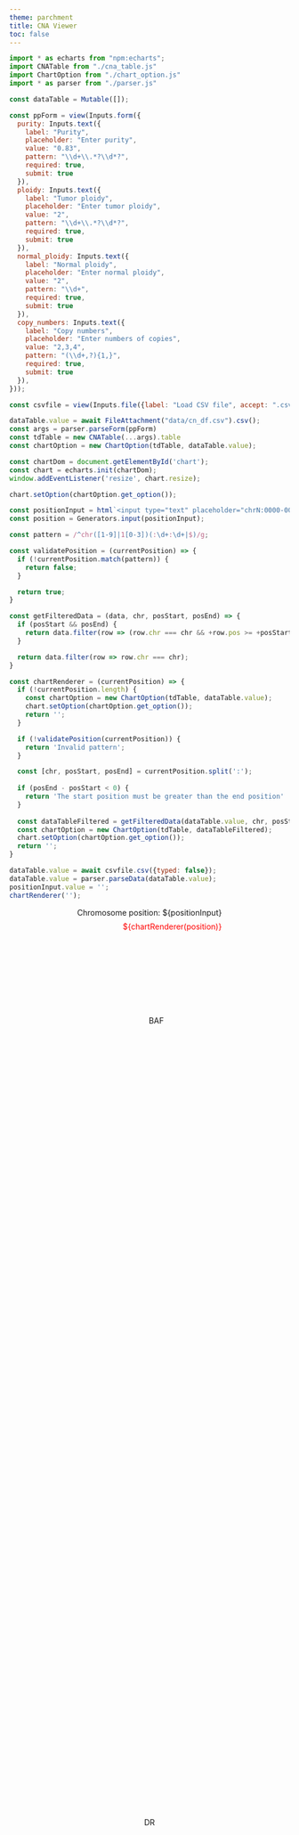 ```yaml
---
theme: parchment
title: CNA Viewer
toc: false
---
```


<style>
* {
  margin: 0;
  padding: 0;
}

#chart {
  position: relative;
  height: 80vh;
  overflow: hidden;
}

.chart-section {
  position: relative;
}

.baf-title {
  position: absolute;
  left: 50%;
  top: 5%;
  transform: translate(-5%, -50%);
}

.dr-title {
  position: absolute;
  left: 50%;
  top: 50%;
  transform: translate(-50%, -50%);
}

.chr-input {
  display: grid;
  gap: 0.5rem;
  justify-content: center;
  align-items: center;
}

.error-msg {
  color: red;
  justify-self: end;
}
</style>

```js
import * as echarts from "npm:echarts";
import CNATable from "./cna_table.js"
import ChartOption from "./chart_option.js"
import * as parser from "./parser.js"

const dataTable = Mutable([]);

const ppForm = view(Inputs.form({
  purity: Inputs.text({
    label: "Purity",
    placeholder: "Enter purity",
    value: "0.83",
    pattern: "\\d+\\.*?\\d*?",
    required: true,
    submit: true
  }),
  ploidy: Inputs.text({
    label: "Tumor ploidy",
    placeholder: "Enter tumor ploidy",
    value: "2",
    pattern: "\\d+\\.*?\\d*?",
    required: true,
    submit: true
  }),
  normal_ploidy: Inputs.text({
    label: "Normal ploidy",
    placeholder: "Enter normal ploidy",
    value: "2",
    pattern: "\\d+",
    required: true,
    submit: true
  }),
  copy_numbers: Inputs.text({
    label: "Copy numbers",
    placeholder: "Enter numbers of copies",
    value: "2,3,4",
    pattern: "(\\d+,?){1,}",
    required: true,
    submit: true
  }),
}));

const csvfile = view(Inputs.file({label: "Load CSV file", accept: ".csv, .txt", required: true}));
```

```js
dataTable.value = await FileAttachment("data/cn_df.csv").csv();
const args = parser.parseForm(ppForm)
const tdTable = new CNATable(...args).table
const chartOption = new ChartOption(tdTable, dataTable.value);

const chartDom = document.getElementById('chart');
const chart = echarts.init(chartDom);
window.addEventListener('resize', chart.resize);

chart.setOption(chartOption.get_option());
```

```js
const positionInput = html`<input type="text" placeholder="chrN:0000-0000">`;
const position = Generators.input(positionInput);

const pattern = /^chr([1-9]|1[0-3])(:\d+:\d+|$)/g;

const validatePosition = (currentPosition) => {
  if (!currentPosition.match(pattern)) {
    return false;
  }

  return true;
}

const getFilteredData = (data, chr, posStart, posEnd) => {
  if (posStart && posEnd) {
    return data.filter(row => (row.chr === chr && +row.pos >= +posStart && +row.pos <= +posEnd));
  }

  return data.filter(row => row.chr === chr);
}

const chartRenderer = (currentPosition) => {
  if (!currentPosition.length) {
    const chartOption = new ChartOption(tdTable, dataTable.value);
    chart.setOption(chartOption.get_option());
    return '';
  }

  if (!validatePosition(currentPosition)) {
    return 'Invalid pattern';
  }

  const [chr, posStart, posEnd] = currentPosition.split(':');
  
  if (posEnd - posStart < 0) {
    return 'The start position must be greater than the end position'
  }
  
  const dataTableFiltered = getFilteredData(dataTable.value, chr, posStart, posEnd);
  const chartOption = new ChartOption(tdTable, dataTableFiltered);
  chart.setOption(chartOption.get_option());
  return '';
}
```

```js
dataTable.value = await csvfile.csv({typed: false});
dataTable.value = parser.parseData(dataTable.value);
positionInput.value = '';
chartRenderer('');
```

<div class="card chr-input">
  <div>Chromosome position: ${positionInput}</div>
  <div class="error-msg">${chartRenderer(position)}</div>
</div>

<section class="chart-section">
  <div class="baf-title">BAF</div>
  <div class="dr-title">DR</div>
  <div id="chart"></div>
</section>
